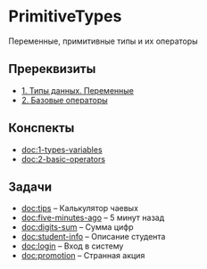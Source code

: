 # PrimitiveTypes 

Переменные, примитивные типы и их операторы

## Пререквизиты

- [1. Типы данных. Переменные](https://www.youtube.com/watch?v=ikm-Ymo-qbQ&list=PLW-q7T9cIFitF2Kyz_BwfwKD96Onxt1Fk&index=3)
- [2. Базовые операторы](https://www.youtube.com/watch?v=1Zl6QrgsYlA&list=PLW-q7T9cIFitF2Kyz_BwfwKD96Onxt1Fk&index=4)

## Конспекты

- <doc:1-types-variables>
- <doc:2-basic-operators>

## Задачи

- <doc:tips> – Калькулятор чаевых
- <doc:five-minutes-ago> – 5 минут назад
- <doc:digits-sum> – Сумма цифр
- <doc:student-info> – Описание студента
- <doc:login> – Вход в систему
- <doc:promotion> – Странная акция
